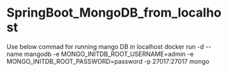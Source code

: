 # SpringBoot_MongoDB_from_localhost
Use below commad for running mango DB in localhost
docker run -d --name mangodb -e MONGO_INITDB_ROOT_USERNAME=admin -e MONGO_INITDB_ROOT_PASSWORD=password -p 27017:27017 mongo
